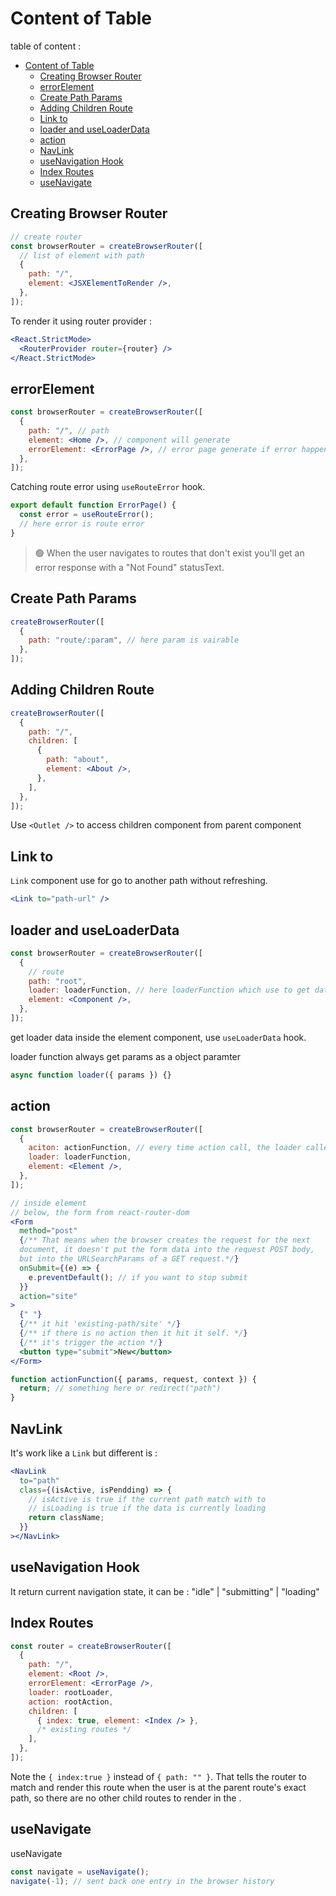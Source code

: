 # Content of Table

table of content :

- [Content of Table](#content-of-table)
  - [Creating Browser Router](#creating-browser-router)
  - [errorElement](#errorelement)
  - [Create Path Params](#create-path-params)
  - [Adding Children Route](#adding-children-route)
  - [Link to](#link-to)
  - [loader and useLoaderData](#loader-and-useloaderdata)
  - [action](#action)
  - [NavLink](#navlink)
  - [useNavigation Hook](#usenavigation-hook)
  - [Index Routes](#index-routes)
  - [useNavigate](#usenavigate)

## Creating Browser Router

```jsx
// create router
const browserRouter = createBrowserRouter([
  // list of element with path
  {
    path: "/",
    element: <JSXElementToRender />,
  },
]);
```

To render it using router provider :

```jsx
<React.StrictMode>
  <RouterProvider router={router} />
</React.StrictMode>
```

## errorElement

```jsx
const browserRouter = createBrowserRouter([
  {
    path: "/", // path
    element: <Home />, // component will generate
    errorElement: <ErrorPage />, // error page generate if error happend.
  },
]);
```

Catching route error using `useRouteError` hook.

```jsx
export default function ErrorPage() {
  const error = useRouteError();
  // here error is route error
}
```

> 🟢 When the user navigates to routes that don't exist you'll get an error response with a "Not Found" statusText.

## Create Path Params

```jsx
createBrowserRouter([
  {
    path: "route/:param", // here param is vairable
  },
]);
```

## Adding Children Route

```jsx
createBrowserRouter([
  {
    path: "/",
    children: [
      {
        path: "about",
        element: <About />,
      },
    ],
  },
]);
```

Use `<Outlet />` to access children component from parent component

## Link to

`Link` component use for go to another path without refreshing.

```jsx
<Link to="path-url" />
```

## loader and useLoaderData

```jsx
const browserRouter = createBrowserRouter([
  {
    // route
    path: "root",
    loader: loaderFunction, // here loaderFunction which use to get data from server
    element: <Component />,
  },
]);
```

get loader data inside the element component, use `useLoaderData` hook.

loader function always get params as a object paramter

```jsx
async function loader({ params }) {}
```

## action

```jsx
const browserRouter = createBrowserRouter([
  {
    aciton: actionFunction, // every time action call, the loader called automatically
    loader: loaderFunction,
    element: <Element />,
  },
]);
```

```jsx
// inside element
// below, the form from react-router-dom
<Form
  method="post"
  {/** That means when the browser creates the request for the next
  document, it doesn't put the form data into the request POST body,
  but into the URLSearchParams of a GET request.*/}
  onSubmit={(e) => {
    e.preventDefault(); // if you want to stop submit
  }}
  action="site"
>
  {" "}
  {/** it hit 'existing-path/site' */}
  {/** if there is no action then it hit it self. */}
  {/** it's trigger the action */}
  <button type="submit">New</button>
</Form>
```

```jsx
function actionFunction({ params, request, context }) {
  return; // something here or redirect("path")
}
```

## NavLink

It's work like a `Link` but different is :

```jsx
<NavLink
  to="path"
  class={(isActive, isPendding) => {
    // isActive is true if the current path match with to
    // isLoading is true if the data is currently loading
    return className;
  }}
></NavLink>
```

## useNavigation Hook

It return current navigation state, it can be : "idle" | "submitting" | "loading"

## Index Routes

```jsx
const router = createBrowserRouter([
  {
    path: "/",
    element: <Root />,
    errorElement: <ErrorPage />,
    loader: rootLoader,
    action: rootAction,
    children: [
      { index: true, element: <Index /> },
      /* existing routes */
    ],
  },
]);
```

Note the `{ index:true }` instead of `{ path: "" }`. That tells the router to match and render this route when the user is at the parent route's exact path, so there are no other child routes to render in the <Outlet>.

## useNavigate

useNavigate

```jsx
const navigate = useNavigate();
navigate(-1); // sent back one entry in the browser history
```
